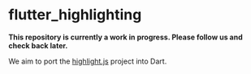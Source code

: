 # flutter_highlighting

**This repository is currently a work in progress. Please follow us and check back later.**

We aim to port the [highlight.js](https://highlightjs.org) project into Dart.

